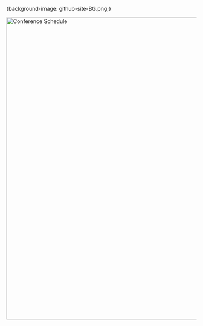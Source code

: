 {background-image: github-site-BG.png;}

<img src="code-conference-schedule" alt="Conference Schedule" width="800">
